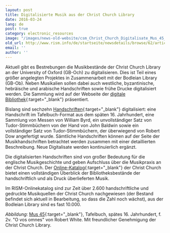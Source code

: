 ```yaml
---
layout: post
title: Digitalisierte Musik aus der Christ Church Library
date: 2016-03-24
lang: de
post: true
category: electronic_resources
image: "/images/news-old-website/csm_Christ_Church_Digitalisate_Mus_45_fol_2v_d8cbd864b6.jpg"
old_url: http://www.rism.info/de/startseite/newsdetails/browse/62/article/64/digitized-music-from-christ-church-library.html
email: ''
author: ''
---
```



Aktuell gibt es Bestrebungen die Musikbestände der Christ Church Library an der University of Oxford (GB-Och) zu digitalisieren. Dies ist Teil eines größer angelegten Projektes in Zusammenarbeit mit der Bodleian Library (GB-Ob). Neben Musikalien sollen dabei auch westliche, byzantinische, hebräische und arabische Handschriften sowie frühe Drucke digitalisiert werden. Die Sammlung wird auf der Webseite der [digitale Bibliothek](http://www.chch.ox.ac.uk/library-and-archives/digital-library){:target="_blank"} präsentiert.

Bislang sind sechzehn [Handschriften](http://www.chch.ox.ac.uk/library-and-archives/music-manuscripts){:target="_blank"} digitalisiert: eine Handschrift im Tafelbuch-Format aus dem späten 16. Jahrhundert, eine Sammlung von Messen von William Byrd, ein unvollständiger Satz von Tudor-Stimmbüchern von der Hand von John Baldwin sowie ein vollständiger Satz von Tudor-Stimmbüchern, der überwiegend von Robert Dow angefertigt wurde. Sämtliche Handschriften können auf der Seite der Musikhandschriften betrachtet werden zusammen mit einer detaillierten Beschreibung. Neue Digitalisate werden kontinuierlich ergänzt.

Die digitalisierten Handschriften sind von großer Bedeutung für die englische Musikgeschichte und geben Aufschluss über die Musikpraxis an der Christ Church. Der [Online-Katalog](http://library.chch.ox.ac.uk/music/page.php?page=Home%20page){:target="_blank"} der Christ Church bietet einen vollständigen Überblick der Bibliotheksbestände der handschriftlich und als Druck überlieferten Musik.



Im RISM-Onlinekatalog sind zur Zeit über 2.600 handschriftliche und gedruckte Musikquellen der Christ Church nachgewiesen (der Bestand befindet sich aktuell in Bearbeitung, so dass die Zahl noch wächst), aus der Bodleian Library sind es fast 10.000.

_Abbildung_: [Mus 45](http://viewer.bodleian.ox.ac.uk/christchurch/page.php?book=mus._45&page=8){:target="_blank"}, Tafelbuch, spätes 16. Jahrhundert, f. 2v. "O vos omnes" von Robert White. Mit freundlicher Genehmigung der Christ Church Library.

